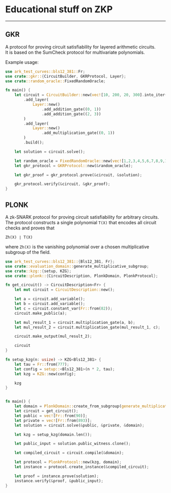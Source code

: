 # **Educational stuff on ZKP**
___
## GKR 

A protocol for proving circuit satisfiability for layered arithmetic circuits.  
It is based on the SumCheck protocol for multivariate polynomials.

Example usage:

```RUST
use ark_test_curves::bls12_381::Fr;
use crate::gkr::{CircuitBuilder, GKRProtocol, Layer};
use crate::random_oracle::FixedRandomOracle;

fn main() {
    let circuit = CircuitBuilder::new(vec![10, 200, 20, 300].into_iter().map(Fr::from).collect())
        .add_layer(
            Layer::new()
                .add_addition_gate((0, 1))
                .add_addition_gate((2, 3))
        )
        .add_layer(
            Layer::new()
                .add_multiplication_gate((0, 1))
        )
        .build();

    let solution = circuit.solve();

    let random_oracle = FixedRandomOracle::new(vec![1,2,3,4,5,6,7,8,9,10].into_iter().map(Fr::from).collect());
    let gkr_protocol = GKRProtocol::new(&random_oracle);

    let gkr_proof = gkr_protocol.prove(&circuit, &solution);

    gkr_protocol.verify(&circuit, &gkr_proof);
}
```

## PLONK

A zk-SNARK protocol for proving circuit satisfiability for arbitrary circuits.  
The protocol constructs a single polynomial `T(X)` that encodes all circuit checks and proves that

`Zh(X) ∣ T(X)`

where `Zh(X)` is the vanishing polynomial over a chosen multiplicative subgroup of the field.

```rust
use ark_test_curves::bls12_381::{Bls12_381, Fr};
use crate::evaluation_domain::generate_multiplicative_subgroup;
use crate::kzg::{setup, KZG};
use crate::plonk::{CircuitDescription, PlonkDomain, PlonkProtocol};

fn get_circuit() -> CircuitDescription<Fr> {
    let mut circuit = CircuitDescription::new();

    let a = circuit.add_variable();
    let b = circuit.add_variable();
    let c = circuit.constant_var(Fr::from(82));
    circuit.make_public(a);

    let mul_result_1 = circuit.multiplication_gate(a, b);
    let mul_result_2 = circuit.multiplication_gate(mul_result_1, c);

    circuit.make_output(mul_result_2);

    circuit
}

fn setup_kzg(n: usize) -> KZG<Bls12_381> {
    let tau = Fr::from(777);
    let config = setup::<Bls12_381>(n * 2, tau);
    let kzg = KZG::new(config);

    kzg
}


fn main() {
    let domain = PlonkDomain::create_from_subgroup(generate_multiplicative_subgroup::<{ 1 << 4 }, Fr>());
    let circuit = get_circuit();
    let public = vec![Fr::from(90)];
    let private = vec![Fr::from(893)];
    let solution = circuit.solve(&public, &private, &domain);

    let kzg = setup_kzg(domain.len());

    let public_input = solution.public_witness.clone();

    let compiled_circuit = circuit.compile(&domain);

    let protocol = PlonkProtocol::new(kzg, domain);
    let instance = protocol.create_instance(&compiled_circuit);

    let proof = instance.prove(solution);
    instance.verify(&proof, &public_input);
}
```